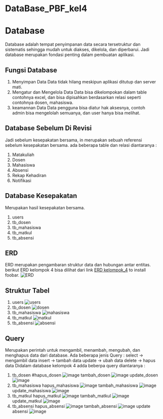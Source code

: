 # DataBase_PBF_kel4
# Database

Database adalah tempat penyimpanan data secara tersetruktur dan sistematis sehingga mudah untuk diakses, dikelola, dan diperbarui. Jadi database merupakan fondasi penting dalam pembuatan aplikasi.

## Fungsi Database

1. Menyimpan Data 
Data tidak hilang meskipun aplikasi ditutup dan server mati.
2. Mengatur dan Mengelola Data
Data bisa dikelompokan dalam table contohnya excel, dan bisa dipisahkan berdasarkan relasi seperti contohnya dosen, mahasiswa.
3. keamannan Data
Data pengguna bisa diatur hak aksesnya, contoh admin bisa mengelolah semuanya, dan user hanya bisa melihat.

## Database Sebelum Di Revisi
Jadi sebelum kesepakatan bersama, in merupakan sebuah referensi sebelum kesepakatan bersama. ada beberapa table dan relasi diantaranya :
1. Matakuliah
2. Dosen 
3. Mahasiswa
4. Absensi
5. Rekap Kehadiran
6. Notifikasi

## Database Kesepakatan
Merupakan hasil kesepakatan bersama.
1. users
2. tb_dosen
3. tb_mahasiswa
4. tb_matkul
5. tb_absensi

## ERD
ERD merupakan pengambaran struktur data dan hubungan antar entitas. berikut ERD kelompok 4 bisa dilihat dari link [ERD kelompok_4](https://drive.google.com/file/d/1ITw74a7gaKede_lDFxC7wmh6mW83CC7J/view?usp=sharing) to install foobar.
![ERD](https://github.com/user-attachments/assets/474c9df8-e96c-45f0-9a15-fbe13006cd06)

## Struktur Tabel
1. users
![users](https://github.com/user-attachments/assets/c18e70d0-ade1-4961-b057-116816108b61)
2. tb_dosen
![dosen](https://github.com/user-attachments/assets/6df7078e-52ce-46ef-9935-7b2224035e7f)
3. tb_mahasiswa
![mahasiswa](https://github.com/user-attachments/assets/8d5ae3d1-f8bd-4c66-80db-f9280060c872)
4. tb_matkul
![matkul](https://github.com/user-attachments/assets/cbc3967f-b6f5-4875-bfe3-a4d1d6a1b82f)
5. tb_absensi
![absensi](https://github.com/user-attachments/assets/0abf4977-dfb8-44d9-94a5-66dcf561c129)

## Query
Merupakan perintah untuk mengambil, menambah, mengubah, dan menghapus data dari database. Ada beberapa jenis Query :
select  ->  mengambil data
insert  ->  tambah data
update  ->  ubah data
delete  ->  hapus data
Didalam database kelompok 4 adda beberpa query diantaranya :
1. tb_dosen
#hapus_dosen
![image](https://github.com/user-attachments/assets/bde792fe-4ce0-45d9-a46c-eef6ddaa187e)
tambah_dosen
![image](https://github.com/user-attachments/assets/86f81518-40cd-4462-9ffa-c418b47ad7df)
update_dosen
![image](https://github.com/user-attachments/assets/1a818051-bd40-493e-a355-cd386472cb2e)
2. tb_mahasiswa
hapus_mahasiswa
![image](https://github.com/user-attachments/assets/0b07b1c7-ca90-4e6e-b33e-a0e69db7838c)
tambah_mahasiswa
![image](https://github.com/user-attachments/assets/1c19bca5-dfcf-4009-a0e0-2027c0b4f06b)
update_mahasiswa
![image](https://github.com/user-attachments/assets/abba79cb-a45f-4e20-973c-aa17b7d20a14)
3. tb_matkul
hapus_matkul
![image](https://github.com/user-attachments/assets/cc43ebe9-5674-4537-a058-3171776a3db9)
tambah_matkul
![image](https://github.com/user-attachments/assets/68e09717-d54d-4e50-8b04-48ea321ae4d3)
update_matkul
![image](https://github.com/user-attachments/assets/9591657f-d565-4738-8d4f-5280aada584d)
4. tb_absensi
hapus_absensi
![image](https://github.com/user-attachments/assets/6724cc29-8a9c-425d-9453-a2af727b7701)
tambah_absensi
![image](https://github.com/user-attachments/assets/7a48c806-f31f-4bf9-b0c7-dc9179d47983)
update absensi
![image](https://github.com/user-attachments/assets/aef39c2b-6993-4032-9075-075b026b3bee)


